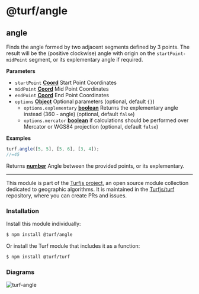 # @turf/angle

<!-- Generated by documentation.js. Update this documentation by updating the source code. -->

## angle

Finds the angle formed by two adjacent segments defined by 3 points. The result will be the (positive clockwise)
angle with origin on the `startPoint-midPoint` segment, or its explementary angle if required.

**Parameters**

-   `startPoint` **[Coord][1]** Start Point Coordinates
-   `midPoint` **[Coord][1]** Mid Point Coordinates
-   `endPoint` **[Coord][1]** End Point Coordinates
-   `options` **[Object][2]** Optional parameters (optional, default `{}`)
    -   `options.explementary` **[boolean][3]** Returns the explementary angle instead (360 - angle) (optional, default `false`)
    -   `options.mercator` **[boolean][3]** if calculations should be performed over Mercator or WGS84 projection (optional, default `false`)

**Examples**

```javascript
turf.angle([5, 5], [5, 6], [3, 4]);
//=45
```

Returns **[number][4]** Angle between the provided points, or its explementary.

[1]: https://tools.ietf.org/html/rfc7946#section-3.1.1

[2]: https://developer.mozilla.org/docs/Web/JavaScript/Reference/Global_Objects/Object

[3]: https://developer.mozilla.org/docs/Web/JavaScript/Reference/Global_Objects/Boolean

[4]: https://developer.mozilla.org/docs/Web/JavaScript/Reference/Global_Objects/Number

<!-- This file is automatically generated. Please don't edit it directly:
if you find an error, edit the source file (likely index.js), and re-run
./scripts/generate-readmes in the turf project. -->

---

This module is part of the [Turfjs project](http://turfjs.org/), an open source
module collection dedicated to geographic algorithms. It is maintained in the
[Turfjs/turf](https://github.com/Turfjs/turf) repository, where you can create
PRs and issues.

### Installation

Install this module individually:

```sh
$ npm install @turf/angle
```

Or install the Turf module that includes it as a function:

```sh
$ npm install @turf/turf
```


### Diagrams

![turf-angle](diagrams/turf-angle.png)